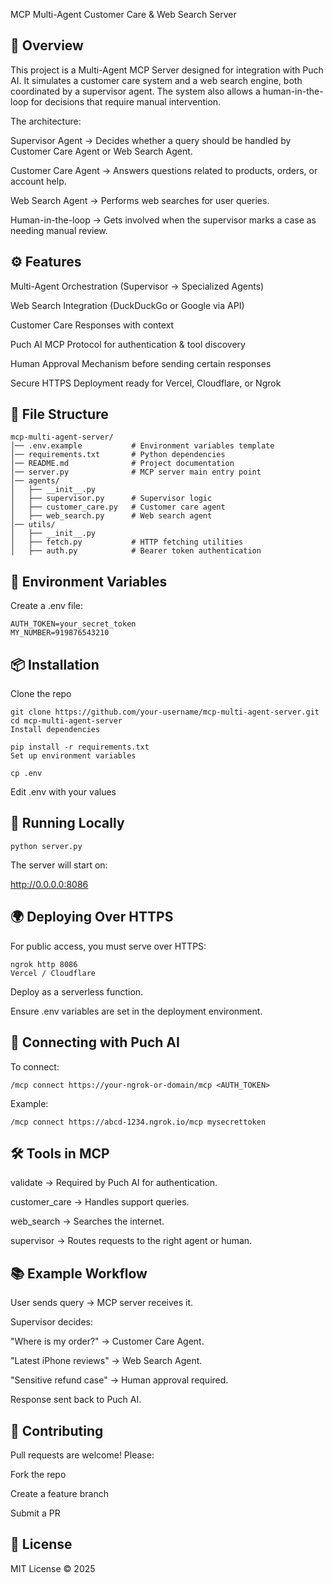 MCP Multi-Agent Customer Care & Web Search Server
## 📌 Overview
This project is a Multi-Agent MCP Server designed for integration with Puch AI.
It simulates a customer care system and a web search engine, both coordinated by a supervisor agent.
The system also allows a human-in-the-loop for decisions that require manual intervention.

The architecture:

Supervisor Agent → Decides whether a query should be handled by Customer Care Agent or Web Search Agent.

Customer Care Agent → Answers questions related to products, orders, or account help.

Web Search Agent → Performs web searches for user queries.

Human-in-the-loop → Gets involved when the supervisor marks a case as needing manual review.

## ⚙ Features
Multi-Agent Orchestration (Supervisor → Specialized Agents)

Web Search Integration (DuckDuckGo or Google via API)

Customer Care Responses with context

Puch AI MCP Protocol for authentication & tool discovery

Human Approval Mechanism before sending certain responses

Secure HTTPS Deployment ready for Vercel, Cloudflare, or Ngrok

## 📂 File Structure
```
mcp-multi-agent-server/
│── .env.example           # Environment variables template
│── requirements.txt       # Python dependencies
│── README.md              # Project documentation
│── server.py              # MCP server main entry point
│── agents/
│   ├── __init__.py
│   ├── supervisor.py      # Supervisor logic
│   ├── customer_care.py   # Customer care agent
│   ├── web_search.py      # Web search agent
│── utils/
│   ├── __init__.py
│   ├── fetch.py           # HTTP fetching utilities
│   ├── auth.py            # Bearer token authentication
```
## 🔑 Environment Variables
Create a .env file:

```
AUTH_TOKEN=your_secret_token
MY_NUMBER=919876543210
```

## 📦 Installation
Clone the repo
```
git clone https://github.com/your-username/mcp-multi-agent-server.git
cd mcp-multi-agent-server
Install dependencies

pip install -r requirements.txt
Set up environment variables
```

```
cp .env
```
Edit .env with your values
## 🚀 Running Locally

```
python server.py
```
The server will start on:

http://0.0.0.0:8086
## 🌍 Deploying Over HTTPS
For public access, you must serve over HTTPS:

```
ngrok http 8086
Vercel / Cloudflare
```

Deploy as a serverless function.

Ensure .env variables are set in the deployment environment.

## 🔌 Connecting with Puch AI
To connect:
```
/mcp connect https://your-ngrok-or-domain/mcp <AUTH_TOKEN>
```
Example:

```
/mcp connect https://abcd-1234.ngrok.io/mcp mysecrettoken
```

## 🛠 Tools in MCP
validate → Required by Puch AI for authentication.

customer_care → Handles support queries.

web_search → Searches the internet.

supervisor → Routes requests to the right agent or human.

## 📚 Example Workflow
User sends query → MCP server receives it.

Supervisor decides:

"Where is my order?" → Customer Care Agent.

"Latest iPhone reviews" → Web Search Agent.

"Sensitive refund case" → Human approval required.

Response sent back to Puch AI.

## 🤝 Contributing
Pull requests are welcome! Please:

Fork the repo

Create a feature branch

Submit a PR

## 📜 License
MIT License © 2025

